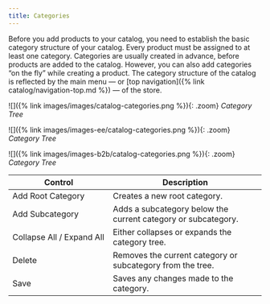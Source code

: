 ```yaml
---
title: Categories
---
```


Before you add products to your catalog, you need to establish the basic category structure of your catalog. Every product must be assigned to at least one category. Categories are usually created in advance, before products are added to the catalog. However, you can also add categories “on the fly” while creating a product. The category structure of the catalog is reflected by the main menu — or [top navigation]({% link catalog/navigation-top.md %}) — of the store.

<!--{% if "Default.CE Only" contains site.edition %}-->
![]({% link images/images/catalog-categories.png %}){: .zoom}
*Category Tree*
<!--{% endif %}-->
<!--{% if "Default.EE Only" contains site.edition %}-->
![]({% link images/images-ee/catalog-categories.png %}){: .zoom}
*Category Tree*
<!--{% endif %}-->
<!--{% if "Default.B2B Only" contains site.edition %}-->
![]({% link images/images-b2b/catalog-categories.png %}){: .zoom}
*Category Tree*
<!--{% endif %}-->

<table>
<col WIDTH="200">
<col WIDTH="auto">
      <thead>
         <tr>
            <th>Control</th>
            <th>Description</th>
         </tr>
      </thead>
      <tbody>
         <tr>
            <td>Add Root Category</td>
            <td>Creates a new root category.</td>
         </tr>
         <tr>
            <td>Add Subcategory</td>
            <td>Adds a subcategory below the current category or subcategory.</td>
         </tr>
         <tr>
            <td>Collapse All / Expand All</td>
            <td>Either collapses or expands the category tree.</td>
         </tr>
         <tr>
            <td>Delete</td>
            <td>Removes the current category or subcategory from the tree.</td>
         </tr>
         <tr>
            <td>Save</td>
            <td>Saves any changes made to the category.</td>
         </tr>
      </tbody>
   </table>
